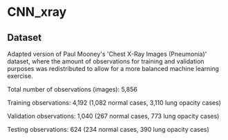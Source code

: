 # CNN_xray

## Dataset
Adapted version of Paul Mooney's 'Chest X-Ray Images (Pneumonia)' dataset, 
where the amount of observations for training and validation purposes was redistributed to allow for a more balanced machine learning exercise.

Total number of observations (images): 5,856

Training observations: 4,192 (1,082 normal cases, 3,110 lung opacity cases)

Validation observations: 1,040 (267 normal cases, 773 lung opacity cases)

Testing observations: 624 (234 normal cases, 390 lung opacity cases)
